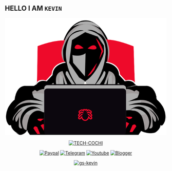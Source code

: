 ## HELLO I AM ```KEVIN```

<p align="center"><a href="https://github.com/gs-kevin"><img src="https://github.com/gs-kevin/gs-kevin/blob/main/IMG/Hack-This-SIte-Basic-9-ngr-5QXatUvRfM.gif"=alt"bt">


<p align="center"><a href="https://github.com/gs-kevin"><img title="TECH-COCHI" src="https://github-readme-stats.vercel.app/api?username=gs-kevin&show_icons=true&include_all_commits=true&theme=chartreuse-dark&cache_seconds=3200"></a>
</p>


<p align="center">
<a href="https://paypal.me/techcochi?locale.x=en_GB"><img title="Paypal" src="https://img.shields.io/badge/Paypal-blue?style=for-the-badge&logo=Paypal"></a>
<a href="https://t.me/techcochihack"><img title="Telegram" src="https://img.shields.io/badge/Telegram-black?style=for-the-badge&logo=Telegram"></a>
<a href="https://youtube.com/c/HYDRAGAMING4U"><img title="Youtube" src="https://img.shields.io/badge/Youtube-red?style=for-the-badge&logo=Youtube"></a>
<a href="https://techcoch.blogspot.com/?m=1"><img title="Blogger" src="https://img.shields.io/badge/Blogger-gold?style=for-the-badge&logo=Blogger"></a>


<!--<p align="center">
<a href="https://github.com/gs-kevin/SMF"><img title="SMF" src="https://github-readme-stats.vercel.app/api/pin/?username=gs-kevin&repo=SMF&theme=highcontrast"></a>
<a href="https://github.com/gs-kevin/Lucifer"><img title="Lucifer" src="https://github-readme-stats.vercel.app/api/pin/?username=gs-kevin&repo=Lucifer&theme=highcontrast"></a>
<a href="https://github.com/gs-kevin/hacking-tool"><img title="hacking-tool" src="https://github-readme-stats.vercel.app/api/pin/?username=gs-kevin&repo=hacking-tool&theme=highcontrast"></a>
<a href="https://github.com/gs-kevin/telegram_bitcoin_bot"><img title="telegram_bitcoin_bot" src="https://github-readme-stats.vercel.app/api/pin/?username=gs-kevin&repo=telegram_bitcoin_bot&theme=highcontrast"></a>
<a href="https://github.com/gs-kevin/facebook-video-downloader"><img title="facebook-video-downloader" src="https://github-readme-stats.vercel.app/api/pin/?username=gs-kevin&repo=facebook-video-downloader&theme=highcontrast"></a>
</p>-->

<p align="center">
<a href="https://github.com/gs-kevin"><img title="gs-kevin" src="https://github-readme-stats.vercel.app/api/top-langs/?username=gs-kevin&layout=compact"></a>
</p>

<p align="center">
